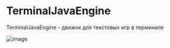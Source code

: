 # TerminalJavaEngine
TerminalJavaEngine - движок для текстовых игр в терминале

![image](https://github.com/tailogs/TerminalJavaEngine/assets/69743960/a78e4655-e23c-43b0-a4d9-6fed5f53ef94)
